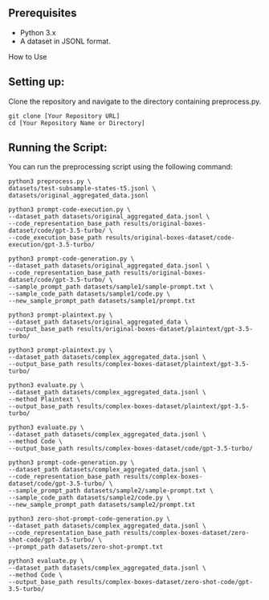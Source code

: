 ## Prerequisites
- Python 3.x
- A dataset in JSONL format.

How to Use

## Setting up:
Clone the repository and navigate to the directory containing preprocess.py.

```shell
git clone [Your Repository URL]
cd [Your Repository Name or Directory]
```

## Running the Script:

You can run the preprocessing script using the following command:


```shell
python3 preprocess.py \
datasets/test-subsample-states-t5.jsonl \
datasets/original_aggregated_data.jsonl
```



```shell
python3 prompt-code-execution.py \
--dataset_path datasets/original_aggregated_data.jsonl \
--code_representation_base_path results/original-boxes-dataset/code/gpt-3.5-turbo/ \
--code_execution_base_path results/original-boxes-dataset/code-execution/gpt-3.5-turbo/
```

```shell
python3 prompt-code-generation.py \
--dataset_path datasets/original_aggregated_data.jsonl \
--code_representation_base_path results/original-boxes-dataset/code/gpt-3.5-turbo/ \
--sample_prompt_path datasets/sample1/sample-prompt.txt \
--sample_code_path datasets/sample1/code.py \
--new_sample_prompt_path datasets/sample1/prompt.txt
```


```shell
python3 prompt-plaintext.py \
--dataset_path datasets/original_aggregated_data \
--output_base_path results/original-boxes-dataset/plaintext/gpt-3.5-turbo/
```

```shell
python3 prompt-plaintext.py \
--dataset_path datasets/complex_aggregated_data.jsonl \
--output_base_path results/complex-boxes-dataset/plaintext/gpt-3.5-turbo/
```


```shell
python3 evaluate.py \
--dataset_path datasets/complex_aggregated_data.jsonl \
--method Plaintext \
--output_base_path results/complex-boxes-dataset/plaintext/gpt-3.5-turbo/
```


```shell
python3 evaluate.py \
--dataset_path datasets/complex_aggregated_data.jsonl \
--method Code \
--output_base_path results/complex-boxes-dataset/code/gpt-3.5-turbo/
```


```shell
python3 prompt-code-generation.py \
--dataset_path datasets/complex_aggregated_data.jsonl \
--code_representation_base_path results/complex-boxes-dataset/code/gpt-3.5-turbo/ \
--sample_prompt_path datasets/sample2/sample-prompt.txt \
--sample_code_path datasets/sample2/code.py \
--new_sample_prompt_path datasets/sample2/prompt.txt
```

```shell
python3 zero-shot-prompt-code-generation.py \
--dataset_path datasets/complex_aggregated_data.jsonl \
--code_representation_base_path results/complex-boxes-dataset/zero-shot-code/gpt-3.5-turbo/ \
--prompt_path datasets/zero-shot-prompt.txt
```

```shell
python3 evaluate.py \
--dataset_path datasets/complex_aggregated_data.jsonl \
--method Code \
--output_base_path results/complex-boxes-dataset/zero-shot-code/gpt-3.5-turbo/
```

